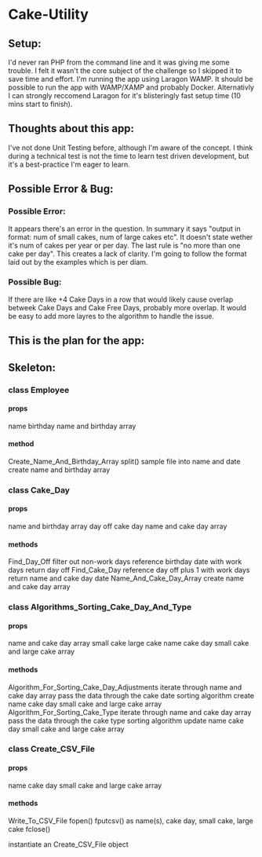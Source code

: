 # Cake-Utility

## Setup:
I'd never ran PHP from the command line and it was giving me some trouble. I felt it wasn't the core subject of the challenge so I skipped it to save time and effort. I'm running the app using Laragon WAMP. It should be possible to run the app with WAMP/XAMP and probably Docker. Alternativly I can strongly reccomend Laragon for it's blisteringly fast setup time (10 mins start to finish).

## Thoughts about this app:
I've not done Unit Testing before, although I'm aware of the concept. I think during a technical test is not the time to learn test driven development, but it's a best-practice I'm eager to learn.

## Possible Error & Bug:
### Possible Error:
It appears there's an error in the question. In summary it says "output in format: num of small cakes, num of large cakes etc". It doesn't state wether it's num of cakes per year or per day. The last rule is "no more than one cake per day". This creates a lack of clarity. I'm going to follow the format laid out by the examples which is per diam.

### Possible Bug:
If there are like +4 Cake Days in a row that would likely cause overlap betweek Cake Days and Cake Free Days, probably more overlap. It would be easy to add more layres to the algorithm to handle the issue. 



## This is the plan for the app:

## Skeleton:

### class Employee
#### props
name
birthday
name and birthday array
#### method
Create_Name_And_Birthday_Array
split() sample file into name and date
create name and birthday array 

### class Cake_Day
#### props 
name and birthday array
day off
cake day
name and cake day array
#### methods
Find_Day_Off
filter out non-work days
reference birthday date with work days
return day off
Find_Cake_Day
reference day off plus 1 with work days
return name and cake day date
Name_And_Cake_Day_Array
create name and cake day array

### class Algorithms_Sorting_Cake_Day_And_Type
#### props 
name and cake day array
small cake
large cake
name cake day small cake and large cake array
#### methods
Algorithm_For_Sorting_Cake_Day_Adjustments
iterate through name and cake day array
pass the data through the cake date sorting algorithm
create name cake day small cake and large cake array
Algorithm_For_Sorting_Cake_Type
iterate through name and cake day array
pass the data through the cake type sorting algorithm
update name cake day small cake and large cake array

### class Create_CSV_File
#### props
name cake day small cake and large cake array
#### methods
Write_To_CSV_File
fopen()
fputcsv() as name(s), cake day, small cake, large cake
fclose()

instantiate an Create_CSV_File object 


